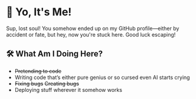 # 👋 Yo, It's Me!  

Sup, lost soul! You somehow ended up on my GitHub profile—either by accident or fate, but hey, now you're stuck here. Good luck escaping!

## 🛠 What Am I Doing Here?  
- ~~Pretending to code~~  
- Writing code that’s either pure genius or so cursed even AI starts crying  
- ~~Fixing bugs~~ ~~Creating bugs~~  
- Deploying stuff wherever it somehow works

